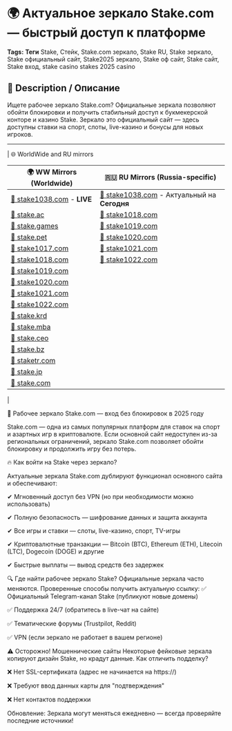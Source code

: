 # 🌍 Актуальное зеркало Stake.com — быстрый доступ к платформе

**Tags:** **Теги** Stake, Стейк, Stake.com зеркало, Stake RU, Stake зеркало, Stake официальный сайт, Stake2025 зеркало, Stake оф сайт, Stake сайт, Stake вход, stake casino stakes 2025 casino

## 🔸 Description / Описание
Ищете рабочее зеркало Stake.com? Официальные зеркала позволяют обойти блокировки и получить стабильный доступ к букмекерской конторе и казино Stake. Зеркало это официальный сайт — здесь доступны ставки на спорт, слоты, live-казино и бонусы для новых игроков.

---

| 🌐 WorldWide and RU mirrors                                                       

| 🌍 **WW Mirrors (Worldwide)**                  | 🇷🇺 **RU Mirrors (Russia-specific)**          |
|-----------------------------------------------|-----------------------------------------------|
| [🔗 stake1038.com](https://stake1038.com/?c=boonooss) - **LIVE** | [🔗 stake1038.com](https://stake1038.com/?c=boonooss) - Актуальный на **Сегодня**| 
| [🔗 stake.ac](https://stake1038.com/?c=boonooss)    | [🔗 stake1018.com](https://stake1038.com/?c=boonooss) |
| [🔗 stake.games](https://stake1038.com/?c=boonooss) | [🔗 stake1019.com](https://stake1038.com/?c=boonooss) |
| [🔗 stake.pet](https://stake1038.com/?c=boonooss)  | [🔗 stake1020.com](https://stake1038.com/?c=boonooss) |
| [🔗 stake1017.com](https://stake1038.com/?c=boonooss) | [🔗 stake1021.com](https://stake1038.com/?c=boonooss) |
| [🔗 stake1018.com](https://stake1038.com/?c=boonooss) | [🔗 stake1022.com](https://stake1038.com/?c=boonooss) |
| [🔗 stake1019.com](https://stake1038.com/?c=boonooss) |                                               |
| [🔗 stake1020.com](https://stake1038.com/?c=boonooss) |                                               |
| [🔗 stake1021.com](https://stake1038.com/?c=boonooss) |                                               |
| [🔗 stake1022.com](https://stake1038.com/?c=boonooss) |                                               |
| [🔗 stake.krd](https://stake1038.com/?c=boonooss)  |                                               |
| [🔗 stake.mba](https://stake1038.com/?c=boonooss)  |                                               |
| [🔗 stake.ceo](https://stake1038.com/?c=boonooss)  |                                               |
| [🔗 stake.bz](https://stake1038.com/?c=boonooss)    |                                               |
| [🔗 staketr.com](https://stake1038.com/?c=boonooss) |                                             |
| [🔗 stake.jp](https://stake1038.com/?c=boonooss)    |                                               |
| [🔗 stake.com](https://stake1038.com/?c=boonooss)  |          
|


🔄 Рабочее зеркало Stake.com — вход без блокировок в 2025 году

Stake.com — одна из самых популярных платформ для ставок на спорт и азартных игр в криптовалюте. Если основной сайт недоступен из-за региональных ограничений, зеркало Stake.com позволяет обойти блокировку и продолжить игру без потерь.

🔥 Как войти на Stake через зеркало?

  Актуальные зеркала Stake.com дублируют функционал основного сайта и обеспечивают:
  
  ✔ Мгновенный доступ без VPN (но при необходимости можно использовать)
  
  ✔ Полную безопасность — шифрование данных и защита аккаунта
  
  ✔ Все игры и ставки — слоты, live-казино, спорт, TV-игры
  
  ✔ Криптовалютные транзакции — Bitcoin (BTC), Ethereum (ETH), Litecoin (LTC), Dogecoin (DOGE) и другие
  
  ✔ Быстрые выплаты — вывод средств без задержек
  
🔍 Где найти рабочее зеркало Stake?
Официальные зеркала часто меняются. Проверенные способы получить актуальную ссылку:
✅ Официальный Telegram-канал Stake (публикуют новые домены)

✅ Поддержка 24/7 (обратитесь в live-чат на сайте)

✅ Тематические форумы (Trustpilot, Reddit)

✅ VPN (если зеркало не работает в вашем регионе)


⚠ Осторожно! Мошеннические сайты
Некоторые фейковые зеркала копируют дизайн Stake, но крадут данные. Как отличить подделку?

❌ Нет SSL-сертификата (адрес не начинается на https://)

❌ Требуют ввод данных карты для "подтверждения"

❌ Нет контактов поддержки

Обновление: Зеркала могут меняться ежедневно — всегда проверяйте последние источники!
